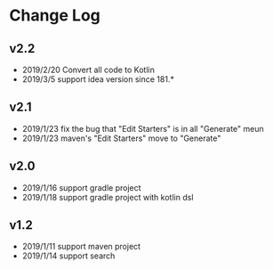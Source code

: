 # Change Log

## v2.2
* 2019/2/20 Convert all code to Kotlin
* 2019/3/5  support idea version since 181.*

## v2.1
* 2019/1/23 fix the bug that "Edit Starters" is in all "Generate" meun
* 2019/1/23 maven's "Edit Starters" move to "Generate"

## v2.0
* 2019/1/16 support gradle project
* 2019/1/18 support gradle project with kotlin dsl

## v1.2
* 2019/1/11 support maven project
* 2019/1/14 support search